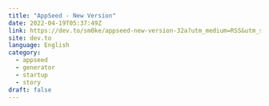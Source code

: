 ```yaml
---
title: "AppSeed - New Version"
date: 2022-04-19T05:37:49Z
link: https://dev.to/sm0ke/appseed-new-version-32a?utm_medium=RSS&utm_source=news.12bit.vn
site: dev.to
language: English
category:
  - appseed
  - generator
  - startup
  - story
draft: false
---
```

